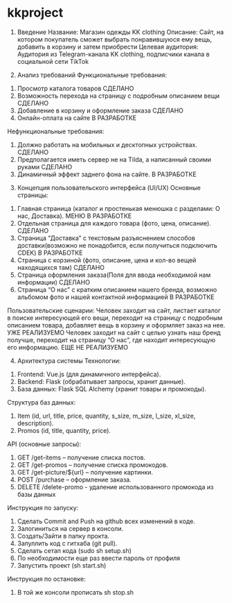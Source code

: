 # kkproject


1. Введение
Название: Магазин одежды KK clothing
Описание: Сайт, на котором покупатель сможет выбрать понравившуюся ему вещь, добавить в корзину и затем приобрести
Целевая аудитория: Аудитория из Telegram-канала KK clothing, подписчики канала в социальной сети TikTok


3. Анализ требований
Функциональные требования:
1) Просмотр каталога товаров СДЕЛАНО
2) Возможность перехода на страницу с подробным описанием вещи СДЕЛАНО
3) Добавление в корзину и оформление заказа СДЕЛАНО
4) Онлайн-оплата на сайте В РАЗРАБОТКЕ

Нефункциональные требования:
1) Должно работать на мобильных и десктопных устройствах. СДЕЛАНО
2) Предполагается иметь сервер не на Tilda, а написанный своими руками СДЕЛАНО
3) Динамичный эффект заднего фона на сайте. В РАЗРАБОТКЕ


3. Концепция пользовательского интерфейса (UI/UX)
Основные страницы:
1) Главная страница (каталог и простенькая менюшка с разделами: О нас, Доставка). МЕНЮ В РАЗРАБОТКЕ
2) Отдельная страница для каждого товара (фото, цена, описание). СДЕЛАНО
3) Страница “Доставка” с текстовым разъяснением способов доставки(возможно не понадобится, если получиться подключить CDEK) В РАЗРАБОТКЕ
4) Страница с корзиной (фото, описание, цена и кол-во вещей находящихся там) СДЕЛАНО
5) Страница оформления заказа(Поля для ввода необходимой нам информации) СДЕЛАНО
6) Страница “О нас” с кратким описанием нашего бренда, возможно альбомом фото и нашей контактной информацией В РАЗРАБОТКЕ

Пользовательские сценарии:
Человек заходит на сайт, листает каталог в поиске интересующей его вещи, переходит на страницу с подробным описанием товара, добавляет вещь в корзину и оформляет заказ на нее. УЖЕ РЕАЛИЗУЕМО
Человек заходит на сайт с целью узнать наш бренд получше, переходит на страницу “О нас”, где находит интересующую его информацию. ЕЩЕ НЕ РЕАЛИЗУЕМО


4. Архитектура системы
Технологии:
1) Frontend: Vue.js (для динамичного интерфейса).
2) Backend: Flask (обрабатывает запросы, хранит данные).
3) База данных: Flask SQL Alchemy (хранит товары и промокоды).

Структура баз данных:
1) Item (id, url, title, price, quantity, s_size, m_size, l_size, xl_size, description).
2) Promos (id, title, quantity, price).

API (основные запросы):
1) GET /get-items – получение списка постов.
2) GET /get-promos – получение списка промокодов.
3) GET /get-picture/${url} – получение картинки.
4) POST /purchase – оформление заказа.
5) DELETE /delete-promo - удаление использованного промокода из базы данных


Инструкция по запуску:
1) Сделать Сommit and Push на github всех изменений в коде.
2) Залогиниться на сервер в консоли.
3) Создать/Зайти в папку прокта.
4) Запуллить код с гитхаба (git pull).
5) Сделать сетап кода (sudo sh setup.sh)
6) По необходимости еще раз ввести пароль от профиля
7) Запустить проект (sh start.sh)

Инструкция по остановке:
1) В той же консоли прописать sh stop.sh

